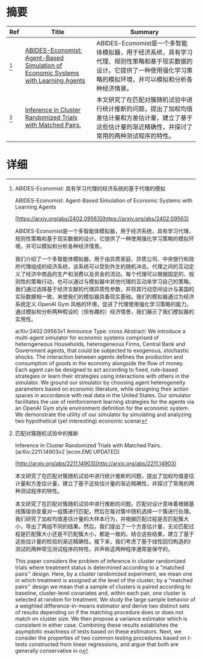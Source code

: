 # 摘要

| Ref | Title | Summary |
| --- | --- | --- |
| [^1] | [ABIDES-Economist: Agent-Based Simulation of Economic Systems with Learning Agents](https://arxiv.org/abs/2402.09563) | ABIDES-Economist是一个多智能体模拟器，用于经济系统，具有学习代理、规则性策略和基于现实数据的设计。它提供了一种使用强化学习策略的模拟环境，并可以模拟和分析各种经济情景。 |
| [^2] | [Inference in Cluster Randomized Trials with Matched Pairs.](http://arxiv.org/abs/2211.14903) | 本文研究了在匹配对簇随机试验中进行统计推断的问题，提出了加权均值差估计量和方差估计量，建立了基于这些估计量的渐近精确性，并探讨了常用的两种测试程序的特性。 |

# 详细

[^1]: ABIDES-Economist: 具有学习代理的经济系统的基于代理的模拟

    ABIDES-Economist: Agent-Based Simulation of Economic Systems with Learning Agents

    [https://arxiv.org/abs/2402.09563](https://arxiv.org/abs/2402.09563)

    ABIDES-Economist是一个多智能体模拟器，用于经济系统，具有学习代理、规则性策略和基于现实数据的设计。它提供了一种使用强化学习策略的模拟环境，并可以模拟和分析各种经济情景。

    

    我们介绍了一个多智能体模拟器，用于由异质家庭、异质公司、中央银行和政府代理组成的经济系统，该系统可以受到外生的随机冲击。代理之间的互动定义了经济中商品的生产和消费以及资金的流动。每个代理可以根据固定的、规则性的策略行动，也可以通过与模拟器中其他代理的互动来学习自己的策略。我们通过选择基于经济文献的代理异质性参数，并将其行动空间设计与美国的实际数据相一致，来使我们的模拟器具备现实基础。我们的模拟器通过为经济系统定义 OpenAI Gym 风格的环境，促进了代理使用强化学习策略的能力。通过模拟和分析两种假设的（但有趣的）经济情景，我们展示了我们模拟器的实用性。

    arXiv:2402.09563v1 Announce Type: cross  Abstract: We introduce a multi-agent simulator for economic systems comprised of heterogeneous Households, heterogeneous Firms, Central Bank and Government agents, that could be subjected to exogenous, stochastic shocks. The interaction between agents defines the production and consumption of goods in the economy alongside the flow of money. Each agent can be designed to act according to fixed, rule-based strategies or learn their strategies using interactions with others in the simulator. We ground our simulator by choosing agent heterogeneity parameters based on economic literature, while designing their action spaces in accordance with real data in the United States. Our simulator facilitates the use of reinforcement learning strategies for the agents via an OpenAI Gym style environment definition for the economic system. We demonstrate the utility of our simulator by simulating and analyzing two hypothetical (yet interesting) economic scenar
    
[^2]: 匹配对簇随机试验中的推断

    Inference in Cluster Randomized Trials with Matched Pairs. (arXiv:2211.14903v2 [econ.EM] UPDATED)

    [http://arxiv.org/abs/2211.14903](http://arxiv.org/abs/2211.14903)

    本文研究了在匹配对簇随机试验中进行统计推断的问题，提出了加权均值差估计量和方差估计量，建立了基于这些估计量的渐近精确性，并探讨了常用的两种测试程序的特性。

    

    本文研究了在匹配对簇随机试验中进行推断的问题。匹配对设计意味着根据基线簇级协变量对一组簇进行匹配，然后在每对簇中随机选择一个簇进行处理。我们研究了加权均值差估计量的大样本行为，并根据匹配过程是否匹配簇大小，导出了两组不同的结果。然后，我们提出了一个方差估计量，无论匹配过程是匹配簇大小还是不匹配簇大小，都是一致的。结合这些结果，建立了基于这些估计量的检验的渐近精确性。接下来，我们考虑了基于线性回归构造的$t$测试的两种常见测试程序的特性，并声称这两种程序通常是保守的。

    This paper considers the problem of inference in cluster randomized trials where treatment status is determined according to a "matched pairs'' design. Here, by a cluster randomized experiment, we mean one in which treatment is assigned at the level of the cluster; by a "matched pairs'' design we mean that a sample of clusters is paired according to baseline, cluster-level covariates and, within each pair, one cluster is selected at random for treatment. We study the large sample behavior of a weighted difference-in-means estimator and derive two distinct sets of results depending on if the matching procedure does or does not match on cluster size. We then propose a variance estimator which is consistent in either case. Combining these results establishes the asymptotic exactness of tests based on these estimators. Next, we consider the properties of two common testing procedures based on $t$-tests constructed from linear regressions, and argue that both are generally conservative in o
    

